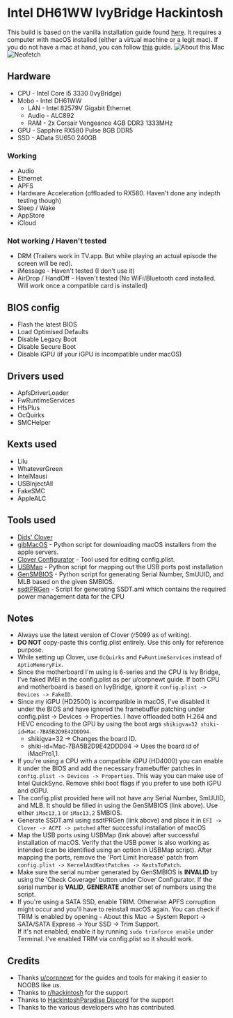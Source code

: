 # Intel DH61WW IvyBridge Hackintosh

This build is based on the vanilla installation guide found [here](https://hackintosh.gitbook.io/-r-hackintosh-vanilla-desktop-guide/). It requires a computer with macOS installed (either a virtual machine or a legit mac).
If you do not have a mac at hand, you can follow [this](https://internet-install.gitbook.io/macos-internet-install/) guide.
![About this Mac](https://imgur.com/3m5JwZR.png)
![Neofetch](https://imgur.com/33nx527.png)

## Hardware
* CPU - Intel Core i5 3330 (IvyBridge)
* Mobo - Intel DH61WW
	* LAN - Intel 82579V Gigabit Ethernet
	* Audio - ALC892
	* RAM - 2x Corsair Vengeance 4GB DDR3 1333MHz
* GPU - Sapphire RX580 Pulse 8GB DDR5
* SSD - AData SU650 240GB

### Working
* Audio
* Ethernet
* APFS
* Hardware Acceleration (offloaded to RX580. Haven't done any indepth testing though)
* Sleep / Wake
* AppStore
* iCloud

### Not working / Haven't tested
* DRM (Trailers work in TV.app. But while playing an actual episode the screen will be red).
* iMessage - Haven't tested (I don't use it) 
* AirDrop / HandOff - Haven't tested (No WiFi/Bluetooth card installed. Will work once a compatible card is installed)

## BIOS config
* Flash the latest BIOS
* Load Optimised Defaults
* Disable Legacy Boot
* Disable Secure Boot
* Disable iGPU (if your iGPU is incompatible under macOS)

## Drivers used
* ApfsDriverLoader
* FwRuntimeServices
* HfsPlus
* OcQuirks
* SMCHelper

## Kexts used
* Lilu
* WhateverGreen
* IntelMausi
* USBInjectAll
* FakeSMC
* AppleALC

## Tools used
* [Dids' Clover](https://github.com/Dids/clover-builder/releases)
* [gibMacOS](https://github.com/corpnewt/gibMacOS) - Python script for downloading macOS installers from the apple servers.
* [Clover Configurator](https://mackie100projects.altervista.org/download-clover-configurator/) - Tool used for editing config.plist.
* [USBMap](https://github.com/corpnewt/USBMap) - Python script for mapping out the USB ports post installation
* [GenSMBIOS](https://github.com/corpnewt/GenSMBIOS) - Python script for generating Serial Number, SmUUID, and MLB based on the given SMBIOS.
* [ssdtPRGen](https://github.com/Piker-Alpha/ssdtPRGen.sh) - Script for generating SSDT.aml which contains the required power management data for the CPU 

## Notes
* Always use the latest version of Clover (r5099 as of writing).
* **DO NOT** copy-paste this config.plist entirely. Use this only for reference purpose.
* While setting up Clover, use `OcQuirks` and `FwRuntimeServices` instead of `AptioMemoryFix`.
* Since the motherboard I'm using is 6-series and the CPU is Ivy Bridge, I've faked IMEI in the config.plist as per u/corpnewt guide. If both CPU and motherboard is based on IvyBridge, ignore it `config.plist -> Devices -> FakeID`.
* Since my iGPU (HD2500) is incompatible in macOS, I've disabled it under the BIOS and have ignored the framebuffer patching under config.plist -> Devices -> Properties. I have offloaded both H.264 and HEVC encoding to the GPU by using the boot args `shikigva=32 shiki-id=Mac-7BA5B2D9E42DDD94`.
	* shikigva=32 -> Changes the board ID.
	* shiki-id=Mac-7BA5B2D9E42DDD94 -> Uses the board id of iMacPro1,1.  
* If you're using a CPU with a compatible iGPU (HD4000) you can enable it under the BIOS and add the necessary framebuffer patches in `config.plist -> Devices -> Properties`. This way you can make use of Intel QuickSync. Remove shiki boot flags if you prefer to use both iGPU and dGPU.
* The config.plist provided here will not have any Serial Number, SmUUID, and MLB. It should be filled in using the GenSMBIOS (link above). Use either `iMac13,1` or `iMac13,2` SMBIOS.
* Generate SSDT.aml using ssdtPRGen (link above) and place it in `EFI -> Clover -> ACPI -> patched` after successful installation of macOS
* Map the USB ports using USBMap (link above) after successful installation of macOS. Verify that the USB power is also working as intended (can be identified using an option in USBMap script). After mapping the ports, remove the 'Port Limit Increase' patch from `config.plist -> KernelAndKextPatches -> KextsToPatch`.
* Make sure the serial number generated by GenSMBIOS is **INVALID** by using the 'Check Coverage' button under Clover Configurator. If the serial number is **VALID**, **GENERATE** another set of numbers using the script.
* If you're using a SATA SSD, enable TRIM. Otherwise APFS corruption might occur and you'll have to reinstall macOS again. You can check if TRIM is enabled by opening - About this Mac -> System Report -> SATA/SATA Express -> Your SSD -> Trim Support.  
If it's not enabled, enable it by running `sudo trimforce enable` under Terminal. I've enabled TRIM via config.plist so it should work.

## Credits
* Thanks [u/corpnewt](https://github.com/corpnewt) for the guides and tools for making it easier to NOOBS like us.
* Thanks to [r/hackintosh](https://www.reddit.com/r/hackintosh/) for the support
* Thanks to [HackintoshParadise Discord](https://discord.gg/u8V7N5C) for the support
* Thanks to the various developers who has contributed.
